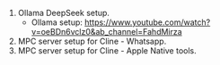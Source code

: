 
1. Ollama DeepSeek setup.
    - Ollama setup: https://www.youtube.com/watch?v=oeBDn6vclz0&ab_channel=FahdMirza
2. MPC server setup for Cline - Whatsapp.
3. MPC server setup for Cline - Apple Native tools.
